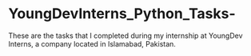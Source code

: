 # YoungDevInterns_Python_Tasks-
These are the tasks that I completed during my internship at YoungDev Interns, a company located in Islamabad, Pakistan.
